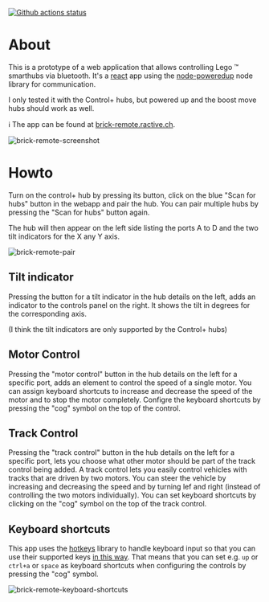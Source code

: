 [![Github actions status](https://github.com/ractive/brick-remote/workflows/brick-remote/badge.svg)](https://github.com/ractive/brick-remote/actions?query=workflow%3Abrick-remote)

# About
This is a prototype of a web application that allows controlling Lego :tm: smarthubs via bluetooth.
It's a [react](https://reactjs.org/) app using the [node-poweredup](https://github.com/nathankellenicki/node-poweredup)
node library for communication.

I only tested it with the Control+ hubs, but powered up and the boost move hubs should work as well.

:information_source: The app can be found at [brick-remote.ractive.ch](https://brick-remote.ractive.ch).

![brick-remote-screenshot](https://user-images.githubusercontent.com/783861/69193780-deee2300-0b27-11ea-9d40-cef99e0f73c4.png)

# Howto
Turn on the control+ hub by pressing its button, click on the blue "Scan for hubs" button in the
webapp and pair the hub. You can pair multiple hubs by pressing the "Scan for hubs" button again.

The hub will then appear on the left side listing the ports A to D and the two tilt indicators for the
X any Y axis. 

![brick-remote-pair](https://user-images.githubusercontent.com/783861/69191588-160e0580-0b23-11ea-993d-069fa5e7e45d.png)

## Tilt indicator
Pressing the button for a tilt indicator in the hub details on the left, adds an indicator to the controls panel
on the right. It shows the tilt in degrees for the corresponding axis. 

(I think the tilt indicators are only supported by the Control+ hubs)

## Motor Control
Pressing the "motor control" button in the hub details on the left for a specific port, adds an element
to control the speed of a single motor. You can assign keyboard shortcuts to increase and decrease the speed
of the motor and to stop the motor completely. Configre the keyboard shortcuts by pressing the "cog" symbol on
the top of the control.

## Track Control
Pressing the "track control" button in the hub details on the left for a specific port, lets you choose
what other motor should be part of the track control being added. A track control lets you easily
control vehicles with tracks that are driven by two motors. You can steer the vehicle by increasing and
decreasing the speed and by turning lef and right (instead of controlling the two motors individually).
You can set keyboard shortcuts by clicking on the "cog" symbol on the top of the track control.

## Keyboard shortcuts
This app uses the [hotkeys](https://github.com/jaywcjlove/hotkeys) library to handle keyboard input so
that you can use their supported keys [in this way](https://github.com/jaywcjlove/hotkeys#supported-keys).
That means that you can set e.g. `up` or `ctrl+a` or `space` as keyboard shortcuts when configuring the controls by
pressing the "cog" symbol.

![brick-remote-keyboard-shortcuts](https://user-images.githubusercontent.com/783861/69191586-15756f00-0b23-11ea-8a0f-3b0c28b4cc84.png)
